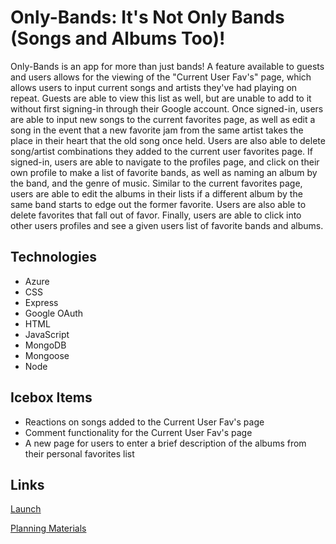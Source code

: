
# Only-Bands: It's Not Only Bands (Songs and Albums Too)!

Only-Bands is an app for more than just bands! A feature available to guests and users allows for the viewing of the "Current User Fav's" page, which allows users to input current songs and artists they've had playing on repeat. Guests are able to view this list as well, but are unable to add to it without first signing-in through their Google account. Once signed-in, users are able to input new songs to the current favorites page, as well as edit a song in the event that a new favorite jam from the same artist takes the place in their heart that the old song once held. Users are also able to delete song/artist combinations they added to the current user favorites page. If signed-in, users are able to navigate to the profiles page, and click on their own profile to make a list of favorite bands, as well as naming an album by the band, and the genre of music. Similar to the current favorites page, users are able to edit the albums in their lists if a different album by the same band starts to edge out the former favorite. Users are also able to delete favorites that fall out of favor. Finally, users are able to click into other users profiles and see a given users list of favorite bands and albums. 

## Technologies

- Azure 
- CSS
- Express
- Google OAuth
- HTML
- JavaScript
- MongoDB
- Mongoose
- Node

## Icebox Items

- Reactions on songs added to the Current User Fav's page
- Comment functionality for the Current User Fav's page
- A new page for users to enter a brief description of the albums from their personal favorites list

## Links

[Launch](https://only-bands.fly.dev/)


[Planning Materials](https://trello.com/b/mCcN2jSN/onlybands)